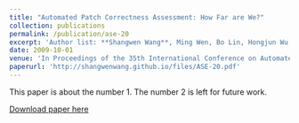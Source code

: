 ```yaml
---
title: "Automated Patch Correctness Assessment: How Far are We?"
collection: publications
permalink: /publication/ase-20
excerpt: 'Author list: **Shangwen Wang**, Ming Wen, Bo Lin, Hongjun Wu, Yihao Qin, Deqing Zou, Xiaoguang Mao, Hai Jin.'
date: 2009-10-01
venue: 'In Proceedings of the 35th International Conference on Automated Software Engineering (**ASE'20, CCF-A**)'
paperurl: 'http://shangwenwang.github.io/files/ASE-20.pdf'
---
```

This paper is about the number 1. The number 2 is left for future work.

[Download paper here](http://shangwenwang.github.io/files/ASE-20.pdf)
